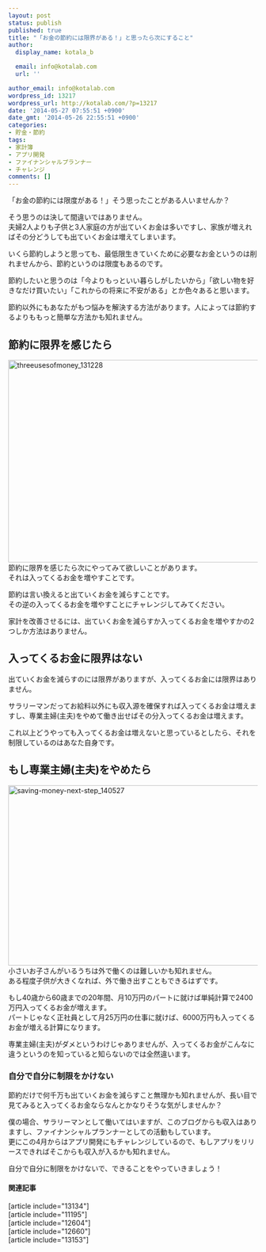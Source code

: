 ```yaml
---
layout: post
status: publish
published: true
title: "「お金の節約には限界がある！」と思ったら次にすること"
author:
  display_name: kotala_b

  email: info@kotalab.com
  url: ''

author_email: info@kotalab.com
wordpress_id: 13217
wordpress_url: http://kotalab.com/?p=13217
date: '2014-05-27 07:55:51 +0900'
date_gmt: '2014-05-26 22:55:51 +0900'
categories:
- 貯金・節約
tags:
- 家計簿
- アプリ開発
- ファイナンシャルプランナー
- チャレンジ
comments: []
---
```

<p>「お金の節約には限度がある！」そう思ったことがある人いませんか？</p>
<p>そう思うのは決して間違いではありません。<br />
夫婦2人よりも子供と3人家庭の方が出ていくお金は多いですし、家族が増えればその分どうしても出ていくお金は増えてしまいます。</p>
<p>いくら節約しようと思っても、最低限生きていくために必要なお金というのは削れませんから、節約というのは限度もあるのです。</p>
<p>節約したいと思うのは「今よりもっといい暮らしがしたいから」「欲しい物を好きなだけ買いたい」「これからの将来に不安がある」とか色々あると思います。</p>
<p>節約以外にもあなたがもつ悩みを解決する方法があります。人によっては節約するよりももっと簡単な方法かも知れません。<br />
<!--more--></p>
<h2>節約に限界を感じたら</h2>
<p><img src="http://kotalab.com/wp-content/uploads/threeusesofmoney_131228-546x409.jpg" alt="threeusesofmoney_131228" width="546" height="409" class="alignnone size-large wp-image-10351" /><br />
節約に限界を感じたら次にやってみて欲しいことがあります。<br />
それは<span class="b">入ってくるお金を増やす</span>ことです。</p>
<p>節約は言い換えると出ていくお金を減らすことです。<br />
その逆の入ってくるお金を増やすことにチャレンジしてみてください。</p>
<p>家計を改善させるには、出ていくお金を減らすか入ってくるお金を増やすかの2つしか方法はありません。</p>
<h2>入ってくるお金に限界はない</h2>
<p>出ていくお金を減らすのには限界がありますが、<span class="b">入ってくるお金には限界はありません</span>。</p>
<p>サラリーマンだってお給料以外にも収入源を確保すれば入ってくるお金は増えますし、専業主婦(主夫)をやめて働き出せばその分入ってくるお金は増えます。</p>
<p>これ以上どうやっても入ってくるお金は増えないと思っているとしたら、それを制限しているのはあなた自身です。</p>
<h2>もし専業主婦(主夫)をやめたら</h2>
<p><img src="http://kotalab.com/wp-content/uploads/saving-money-next-step_140527-546x364.jpg" alt="saving-money-next-step_140527" width="546" height="364" class="alignnone size-large wp-image-13222" /><br />
小さいお子さんがいるうちは外で働くのは難しいかも知れません。<br />
ある程度子供が大きくなれば、外で働き出すこともできるはずです。</p>
<p>もし40歳から60歳までの20年間、<span class="b">月10万円のパートに就けば単純計算で2400万円</span>入ってくるお金が増えます。<br />
パートじゃなく正社員として<span class="b">月25万円の仕事に就けば、6000万円</span>も入ってくるお金が増える計算になります。</p>
<p>専業主婦(主夫)がダメというわけじゃありませんが、<span class="b">入ってくるお金がこんなに違うというのを知っていると知らないのでは全然違います</span>。</p>
<h3>自分で自分に制限をかけない</h3>
<p>節約だけで何千万も出ていくお金を減らすこと無理かも知れませんが、長い目で見てみると入ってくるお金ならなんとかなりそうな気がしませんか？</p>
<p>僕の場合、サラリーマンとして働いてはいますが、このブログからも収入はありますし、ファイナンシャルプランナーとしての活動もしています。<br />
更に<span class="b">この4月からはアプリ開発にもチャレンジしている</span>ので、もしアプリをリリースできればそこからも収入が入るかも知れません。</p>
<p>自分で自分に制限をかけないで、できることをやっていきましょう！</p>
<h4 class="rel">関連記事</h4>
<p>[article include="13134"]<br />
[article include="11195"]<br />
[article include="12604"]<br />
[article include="12660"]<br />
[article include="13153"]</p>
